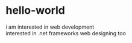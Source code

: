 # hello-world
i am interested in web development  
interested in .net frameworks 
web designing too
